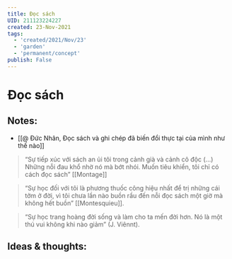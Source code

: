 ```yaml
---
title: Đọc sách
UID: 211123224227
created: 23-Nov-2021
tags:
  - 'created/2021/Nov/23'
  - 'garden'
  - 'permanent/concept'
publish: False
---
```

# Đọc sách

## Notes:
- [[@ Đức Nhân, Đọc sách và ghi chép đã biến đổi thực tại của mình như thế nào]]

> “Sự tiếp xúc với sách an ủi tôi trong cảnh già và cảnh cô độc (...) Những nỗi đau khổ nhờ nó mà bớt nhói. Muốn tiêu khiển, tôi chỉ có cách đọc sách” [[Montage]]

> “Sự học đối với tôi là phương thuốc công hiệu nhất để trị những cái tởm ở đời, vì tôi chưa lần nào buồn rầu đến nỗi đọc sách một giờ mà không hết buồn” [[Montesquieu]].

> “Sự học trang hoàng đời sống và làm cho ta mến đời hơn. Nó là một thú vui không khi nào giảm” (J. Viênnt).

## Ideas & thoughts:


